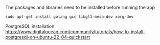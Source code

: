 The packages and libraries need to be installed before running the app

```
sudo apt-get install golang gcc libgl1-mesa-dev xorg-dev
```

PostgreSQL installation: https://www.digitalocean.com/community/tutorials/how-to-install-postgresql-on-ubuntu-22-04-quickstart
